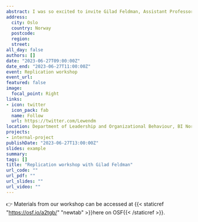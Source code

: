 ```yaml
---
abstract: I was so excited to invite Gilad Feldman, Assistant Professor at Hong Kong University, for a hands-on workshop on replications at our department. For two intensive days, Gilad walked us through every key stage of conducting a replication: We targeted a classic study to replicate, dissected the target to figure out how to replicate it, preregistered analytical plan and hypotheses, collected data, and even ended up with a manuscript draft that we worked on together. Researchers from three different departments participated in the workshop. Gilad also delivered a fascinating talk at BI Norwegian Business School on how researchers can tackle challenges in science and society through the power of collaboration and team science (recording here: https://lnkd.in/dcevgWzE). 
address:
  city: Oslo
  country: Norway
  postcode: 
  region: 
  street: 
all_day: false
authors: []
date: "2023-06-27T09:00:00Z"
date_end: "2023-06-27T11:00:00Z"
event: Replication workshop
event_url: 
featured: false
image:
  focal_point: Right
links:
- icon: twitter
  icon_pack: fab
  name: Follow
  url: https://twitter.com/Lewendm
location: Department of Leadership and Organizational Behaviour, BI Norwegian Business School
projects:
- internal-project
publishDate: "2023-06-27T13:00:00Z"
slides: example
summary: 
tags: []
title: "Replication workshop with Gilad Feldman"
url_code: ""
url_pdf: ""
url_slides: ""
url_video: ""
---
```


👉 Materials from our workshop can be accessed at {{< staticref "https://osf.io/a2tgb/" "newtab" >}}here on OSF{{< /staticref >}}.

